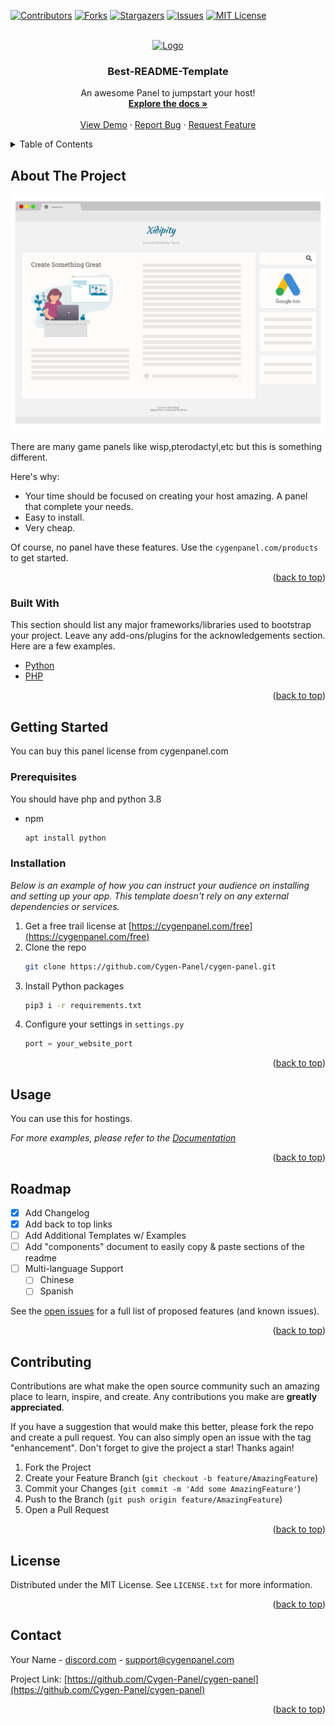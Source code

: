 <div id="top"></div>
<!--
*** Thanks for checking out the Best-README-Template. If you have a suggestion
*** that would make this better, please fork the repo and create a pull request
*** or simply open an issue with the tag "enhancement".
*** Don't forget to give the project a star!
*** Thanks again! Now go create something AMAZING! :D
-->



<!-- PROJECT SHIELDS -->
<!--
*** I'm using markdown "reference style" links for readability.
*** Reference links are enclosed in brackets [ ] instead of parentheses ( ).
*** See the bottom of this document for the declaration of the reference variables
*** for contributors-url, forks-url, etc. This is an optional, concise syntax you may use.
*** https://www.markdownguide.org/basic-syntax/#reference-style-links
-->
[![Contributors][contributors-shield]][contributors-url]
[![Forks][forks-shield]][forks-url]
[![Stargazers][stars-shield]][stars-url]
[![Issues][issues-shield]][issues-url]
[![MIT License][license-shield]][license-url]




<!-- PROJECT LOGO -->
<br />
<div align="center">
  <a href="https://github.com/Cygen-Panel/cygen-panel">
    <img src="https://github.com/othneildrew/Best-README-Template/blob/master/images/logo.png" alt="Logo" width="80" height="80">
  </a>

  <h3 align="center">Best-README-Template</h3>

  <p align="center">
    An awesome Panel to jumpstart your host!
    <br />
    <a href="https://github.com/Cygen-Panel/cygen-panel"><strong>Explore the docs »</strong></a>
    <br />
    <br />
    <a href="https://github.com/Cygen-Panel/cygen-panel">View Demo</a>
    ·
    <a href="https://github.com/Cygen-Panel/cygen-panel/issues">Report Bug</a>
    ·
    <a href="https://github.com/Cygen-Panel/cygen-panel/issues">Request Feature</a>
  </p>
</div>



<!-- TABLE OF CONTENTS -->
<details>
  <summary>Table of Contents</summary>
  <ol>
    <li>
      <a href="#about-the-project">About The Project</a>
      <ul>
        <li><a href="#built-with">Built With</a></li>
      </ul>
    </li>
    <li>
      <a href="#getting-started">Getting Started</a>
      <ul>
        <li><a href="#prerequisites">Prerequisites</a></li>
        <li><a href="#installation">Installation</a></li>
      </ul>
    </li>
    <li><a href="#usage">Usage</a></li>
    <li><a href="#roadmap">Roadmap</a></li>
    <li><a href="#contributing">Contributing</a></li>
    <li><a href="#license">License</a></li>
    <li><a href="#contact">Contact</a></li>
    <li><a href="#acknowledgments">Acknowledgments</a></li>
  </ol>
</details>



<!-- ABOUT THE PROJECT -->
## About The Project

[![Product Name Screen Shot][product-screenshot]](https://example.com)

There are many game panels like wisp,pterodactyl,etc but this is something different.

Here's why:
* Your time should be focused on creating your host amazing. A panel that complete your needs.
* Easy to install.
* Very cheap. 

Of course, no panel have these features.
Use the `cygenpanel.com/products` to get started.

<p align="right">(<a href="#top">back to top</a>)</p>



### Built With

This section should list any major frameworks/libraries used to bootstrap your project. Leave any add-ons/plugins for the acknowledgements section. Here are a few examples.

* [Python](https://www.python.org/)
* [PHP](https://php.net/)

<p align="right">(<a href="#top">back to top</a>)</p>



<!-- GETTING STARTED -->
## Getting Started

You can buy this panel license from cygenpanel.com

### Prerequisites

You should have php and python 3.8
* npm
  ```sh
  apt install python
  ```

### Installation

_Below is an example of how you can instruct your audience on installing and setting up your app. This template doesn't rely on any external dependencies or services._

1. Get a free trail license at [https://cygenpanel.com/free](https://cygenpanel.com/free)
2. Clone the repo
   ```sh
   git clone https://github.com/Cygen-Panel/cygen-panel.git
   ```
3. Install Python packages
   ```sh
   pip3 i -r requirements.txt
   ```
4. Configure your settings in  `settings.py`
   ```py
   port = your_website_port
   ```

<p align="right">(<a href="#top">back to top</a>)</p>



<!-- USAGE EXAMPLES -->
## Usage

You can use this for hostings.

_For more examples, please refer to the [Documentation](https://docs.cygenpanel.com)_

<p align="right">(<a href="#top">back to top</a>)</p>



<!-- ROADMAP -->
## Roadmap

- [x] Add Changelog
- [x] Add back to top links
- [ ] Add Additional Templates w/ Examples
- [ ] Add "components" document to easily copy & paste sections of the readme
- [ ] Multi-language Support
    - [ ] Chinese
    - [ ] Spanish

See the [open issues](https://github.com/Cygen-Panel/cygen-panel/issues) for a full list of proposed features (and known issues).

<p align="right">(<a href="#top">back to top</a>)</p>



<!-- CONTRIBUTING -->
## Contributing

Contributions are what make the open source community such an amazing place to learn, inspire, and create. Any contributions you make are **greatly appreciated**.

If you have a suggestion that would make this better, please fork the repo and create a pull request. You can also simply open an issue with the tag "enhancement".
Don't forget to give the project a star! Thanks again!

1. Fork the Project
2. Create your Feature Branch (`git checkout -b feature/AmazingFeature`)
3. Commit your Changes (`git commit -m 'Add some AmazingFeature'`)
4. Push to the Branch (`git push origin feature/AmazingFeature`)
5. Open a Pull Request

<p align="right">(<a href="#top">back to top</a>)</p>



<!-- LICENSE -->
## License

Distributed under the MIT License. See `LICENSE.txt` for more information.

<p align="right">(<a href="#top">back to top</a>)</p>



<!-- CONTACT -->
## Contact

Your Name - [discord.com](https://discord.gg/5fSRKXwN4X) - support@cygenpanel.com

Project Link: [https://github.com/Cygen-Panel/cygen-panel](https://github.com/Cygen-Panel/cygen-panel)

<p align="right">(<a href="#top">back to top</a>)</p>







<!-- MARKDOWN LINKS & IMAGES -->
<!-- https://www.markdownguide.org/basic-syntax/#reference-style-links -->
[contributors-shield]: https://img.shields.io/github/contributors/Cygen-Panel/cygen-panel.svg?style=for-the-badge
[contributors-url]: https://github.com/Cygen-Panel/cygen-panel/graphs/contributors
[forks-shield]: https://img.shields.io/github/forks/Cygen-Panel/cygen-panel?style=for-the-badge
[forks-url]: https://github.com/Cygen-Panel/cygen-panel/network/members
[stars-shield]: https://img.shields.io/github/stars/Cygen-Panel/cygen-panel.svg?style=for-the-badge
[stars-url]: https://github.com/Cygen-Panel/cygen-panel/stargazers
[issues-shield]: https://img.shields.io/github/issues/Cygen-Panel/cygen-panel.svg?style=for-the-badge
[issues-url]: https://github.com/Cygen-Panel/cygen-panel/issues
[license-shield]: https://img.shields.io/github/license/Cygen-Panel/cygen-panel.svg?style=for-the-badge
[license-url]: https://github.com/Cygen-Panel/cygen-panel/blob/master/LICENSE.txt
[product-screenshot]: https://github.com/othneildrew/Best-README-Template/blob/master/images/screenshot.png

